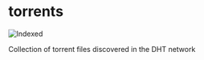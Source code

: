 torrents 
========
![Indexed](https://img.shields.io/badge/indexed-118465-blue)

Collection of torrent files discovered in the DHT network
